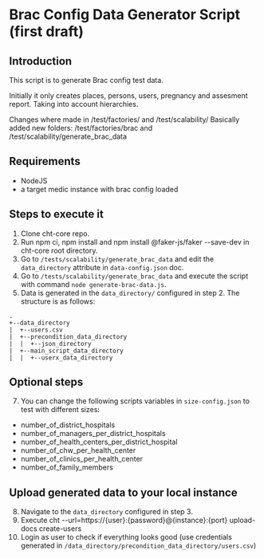 # Brac Config Data Generator Script (first draft)

## Introduction

This script is to generate Brac config test data.

Initially it only creates places, persons, users, pregnancy and assesment report. Taking into account hierarchies.

Changes where made in /test/factories/ and /test/scalability/
Basically added new folders:
/test/factories/brac and /test/scalability/generate_brac_data

## Requirements

- NodeJS
- a target medic instance with brac config loaded


## Steps to execute it
1. Clone cht-core repo.
2. Run npm ci, npm install and npm install @faker-js/faker --save-dev in cht-core root directory.
3. Go to `/tests/scalability/generate_brac_data` and edit the `data_directory` attribute in `data-config.json` doc.
4. Go to `/tests/scalability/generate_brac_data` and execute the script with command `node generate-brac-data.js`.
5. Data is generated in the `data_directory/` configured in step 2. The structure is as follows:
```
.
+--data_directory
|  +--users.csv
|  +--precondition_data_directory
|  |  +--json_directory
|  +--main_script_data_directory
|  |  +--userx_data_directory
```
## Optional steps
7. You can change the following scripts variables in `size-config.json` to test with different sizes:
- number_of_district_hospitals
- number_of_managers_per_district_hospitals
- number_of_health_centers_per_district_hospital
- number_of_chw_per_health_center
- number_of_clinics_per_health_center
- number_of_family_members

## Upload generated data to your local instance
8. Navigate to the `data_directory` configured in step 3.
9. Execute cht --url=https://{user}:{password}@{instance}:{port} upload-docs create-users
10. Login as user to check if everything looks good (use credentials generated in `/data_directory/precondition_data_directory/users.csv`)
